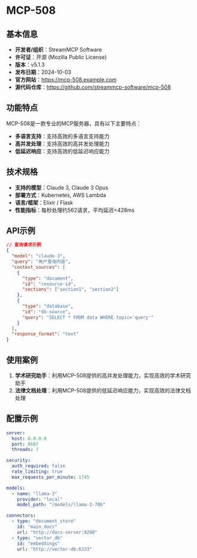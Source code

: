# MCP-508

## 基本信息

- **开发者/组织**：StreamMCP Software
- **许可证**：开源 (Mozilla Public License)
- **版本**：v5.1.3
- **发布日期**：2024-10-03
- **官方网站**：https://mcp-508.example.com
- **源代码仓库**：https://github.com/streammcp-software/mcp-508

## 功能特点

MCP-508是一款专业的MCP服务器，具有以下主要特点：

- **多语言支持**：支持高效的多语言支持能力
- **高并发处理**：支持高效的高并发处理能力
- **低延迟响应**：支持高效的低延迟响应能力


## 技术规格

- **支持的模型**：Claude 3, Claude 3 Opus
- **部署方式**：Kubernetes, AWS Lambda
- **语言/框架**：Elixir / Flask
- **性能指标**：每秒处理约562请求，平均延迟<428ms

## API示例

```json
// 查询请求示例
{
  "model": "claude-3",
  "query": "用户查询内容",
  "context_sources": [
    {
      "type": "document",
      "id": "resource-id",
      "sections": ["section1", "section2"]
    },
    {
      "type": "database",
      "id": "db-source",
      "query": "SELECT * FROM data WHERE topic='query'"
    }
  ],
  "response_format": "text"
}
```

## 使用案例

1. **学术研究助手**：利用MCP-508提供的高并发处理能力，实现高效的学术研究助手
2. **法律文档处理**：利用MCP-508提供的低延迟响应能力，实现高效的法律文档处理


## 配置示例

```yaml
server:
  host: 0.0.0.0
  port: 8687
  threads: 7

security:
  auth_required: false
  rate_limiting: true
  max_requests_per_minute: 1745

models:
  - name: "llama-3"
    provider: "local"
    model_path: "/models/llama-3-70b"

connectors:
  - type: "document_store"
    id: "main_docs"
    url: "http://docs-server:9200"
  - type: "vector_db"
    id: "embeddings"
    url: "http://vector-db:6333"
```